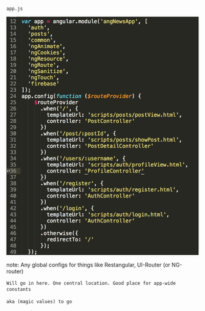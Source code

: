 `app.js`

![App Code](/img/code-app.png)

note:
    Any global configs for things like Restangular, UI-Router (or NG-router)

    Will go in here. One central location. Good place for app-wide constants
    
    aka (magic values) to go
